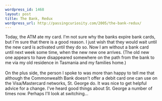 ```yaml
--- 
wordpress_id: 1468
layout: post
title: The Bank, Redux
wordpress_url: http://passingcuriosity.com/2005/the-bank-redux/
---
```

Today, the ATM ate my card. I'm not sure why the banks expire bank cards, but I'm sure that there is a good reason. I just wish that they would wait until the new card is activated until they do so. Now I am without a bank card until next week some time, when the new new one arrives. (The old new one appears to have disappeared somewhere on the path from the bank to me via my old residence in Tasmania and my families home.)<br /><br />On the plus side, the person I spoke to was more than happy to tell me that although the Commonwealth Bank doesn't offer a debit card one can use on the Visa/Mastercard networks, St. George do. It was nice to get helpful advice for a change. I've heard good things about St. George a number of times now. Perhaps I'll look at switching...
